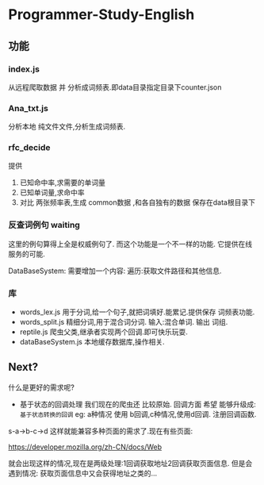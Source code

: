 # Programmer-Study-English



## 功能
### index.js
从远程爬取数据 并 分析成词频表.即data目录指定目录下counter.json
### Ana_txt.js
分析本地 纯文件文件,分析生成词频表.
### rfc_decide
提供 
1. 已知命中率,求需要的单词量
2. 已知单词量,求命中率
3. 对比 两张频率表,生成 common数据 ,和各自独有的数据
保存在data根目录下
### 反查词例句 waiting
这里的例句算得上全是权威例句了.
而这个功能是一个不一样的功能.
它提供在线服务的可能.

DataBaseSystem:
需要增加一个内容:
遍历:获取文件路径和其他信息.

### 库
- words_lex.js
用于分词,给一个句子,就把词填好.能累记.提供保存 词频表功能.
- words_split.js
精细分词,用于混合词分词. 输入:混合单词. 输出 词组.
- reptile.js
爬虫父类,继承者实现两个回调.即可快乐玩耍.
- dataBaseSystem.js
本地缓存数据库,操作相关.


## Next?
什么是更好的需求呢?
- 基于状态的回调处理
我们现在的爬虫还 比较原始.
回调方面 希望 能够升级成:
`基于状态转换的回调`
eg: a种情况 使用 b回调,c种情况,使用d回调.
注册回调函数.

s-a->b-c->d
这样就能兼容多种页面的需求了.现在有些页面:

https://developer.mozilla.org/zh-CN/docs/Web

就会出现这样的情况,现在是两级处理:1回调获取地址2回调获取页面信息.
但是会遇到情况: 获取页面信息中又会获得地址之类的...
